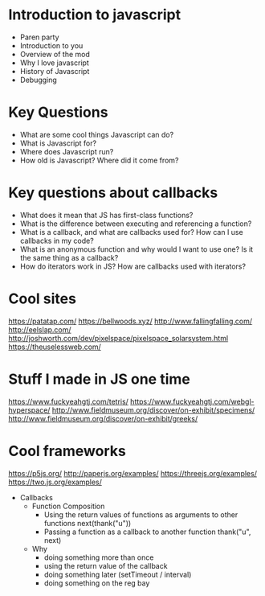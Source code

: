 # Introduction to javascript
* Paren party
* Introduction to you
* Overview of the mod
* Why I love javascript
* History of Javascript
* Debugging

# Key Questions
* What are some cool things Javascript can do?
* What is Javascript for?
* Where does Javascript run?
* How old is Javascript? Where did it come from?

# Key questions about callbacks
* What does it mean that JS has first-class functions?
* What is the difference between executing and referencing a function?
* What is a callback, and what are callbacks used for? How can I use callbacks in my code?
* What is an anonymous function and why would I want to use one? Is it the same thing as a callback?
* How do iterators work in JS? How are callbacks used with iterators?

# Cool sites
https://patatap.com/
https://bellwoods.xyz/
http://www.fallingfalling.com/
http://eelslap.com/
http://joshworth.com/dev/pixelspace/pixelspace_solarsystem.html
https://theuselessweb.com/

# Stuff I made in JS one time
https://www.fuckyeahgtj.com/tetris/
https://www.fuckyeahgtj.com/webgl-hyperspace/
http://www.fieldmuseum.org/discover/on-exhibit/specimens/
http://www.fieldmuseum.org/discover/on-exhibit/greeks/

# Cool frameworks
https://p5js.org/
http://paperjs.org/examples/
https://threejs.org/examples/
https://two.js.org/examples/


* Callbacks
  * Function Composition
    * Using the return values of functions as arguments to other functions
      next(thank("u"))
    * Passing a function as a callback to another function
      thank("u", next)
  * Why
    * doing something more than once
    * using the return value of the callback
    * doing something later (setTimeout / interval)
    * doing something on the reg bay
